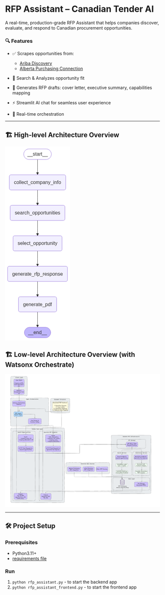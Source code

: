 # RFP Assistant – Canadian Tender AI

A real-time, production-grade RFP Assistant that helps companies discover, evaluate, and respond to Canadian procurement opportunities.

### 🔍 Features

- ✅ Scrapes opportunities from:
  - [Ariba Discovery](https://portal.us.bn.cloud.ariba.com/discovery/public/leads/search)
  - [Alberta Purchasing Connection](https://purchasing.alberta.ca/search)

- 🧠 Search & Analyzes opportunity fit 
- 📝 Generates RFP drafts: cover letter, executive summary, capabilities mapping
- ⚡ Streamlit AI chat for seamless user experience
- 🔁 Real-time orchestration

---

## 🏗️ High-level Architecture Overview
![Graph Architecture](assets/graph.png)

## 🏗️ Low-level Architecture Overview (with Watsonx Orchestrate)
![LLD](assets/RFP_Assistant_Architecture.png)

---

## 🛠️ Project Setup

### Prerequisites
- Python3.11+
- [requirements file](./requirements.txt)

### Run
1. `python rfp_assistant.py` - to start the backend app
2. `python rfp_assistant_frontend.py` - to start the frontend app
